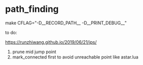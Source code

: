 # path_finding

make CFLAG="-D__RECORD_PATH__ -D__PRINT_DEBUG__"

to do:

https://runzhiwang.github.io/2019/06/21/jps/

1. prune mid jump point
2. mark_connected first to avoid unreachable point like astar.lua
